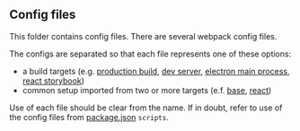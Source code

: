 ## Config files

This folder contains config files. There are several webpack config files. 

The configs are separated so that each file represents one of these options:

- a build targets (e.g. [production build](./webpack.config.prod.js), [dev server](./webpack.config.dev.js), [electron main process](./webpack.config.electron.js), [react storybook](./webpack.config.storybook.js)) 
- common setup imported from two or more targets (e.f. [base](./webpack.config.js), [react](./webpack.config.react.js))

Use of each file should be clear from the name. If in doubt, refer to use of the config files from [package.json](../package.json) `scripts`.
